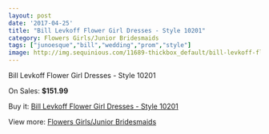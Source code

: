 ```yaml
---
layout: post
date: '2017-04-25'
title: "Bill Levkoff Flower Girl Dresses - Style 10201"
category: Flowers Girls/Junior Bridesmaids
tags: ["junoesque","bill","wedding","prom","style"]
image: http://img.sequinious.com/11689-thickbox_default/bill-levkoff-flower-girl-dresses-style-10201.jpg
---
```

Bill Levkoff Flower Girl Dresses - Style 10201

On Sales: **$151.99**
<a href="https://www.sequinious.com/flowers-girlsjunior-bridesmaids/5385-bill-levkoff-flower-girl-dresses-style-10201.html"><amp-img layout="responsive" width="600" height="600" src="//img.sequinious.com/11689-thickbox_default/bill-levkoff-flower-girl-dresses-style-10201.jpg" alt="Bill Levkoff Flower Girl Dresses - Style 10201 0" /></a>

Buy it: [Bill Levkoff Flower Girl Dresses - Style 10201](https://www.sequinious.com/flowers-girlsjunior-bridesmaids/5385-bill-levkoff-flower-girl-dresses-style-10201.html "Bill Levkoff Flower Girl Dresses - Style 10201")

View more: [Flowers Girls/Junior Bridesmaids](https://www.sequinious.com/4-flowers-girlsjunior-bridesmaids "Flowers Girls/Junior Bridesmaids")